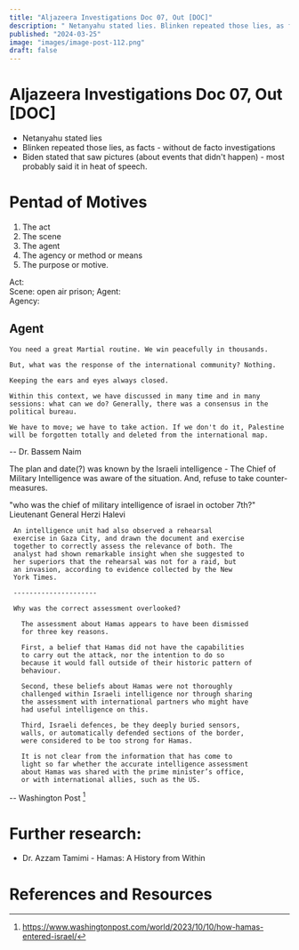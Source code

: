 ```yaml
---
title: "Aljazeera Investigations Doc 07, Out [DOC]"
description: " Netanyahu stated lies. Blinken repeated those lies, as facts - without de facto investigations. Biden stated that saw pictures (about events that didn't happen) - most probably said it in heat of speech."
published: "2024-03-25"
image: "images/image-post-112.png"
draft: false
---
```


# Aljazeera Investigations Doc 07, Out [DOC]

- Netanyahu stated lies
- Blinken repeated those lies, as facts - without de facto investigations
- Biden stated that saw pictures (about events that didn't happen) - most probably said it in heat of speech.

# Pentad of Motives

 1. The act
 2. The scene
 3. The agent
 4. The agency or method or means
 5. The purpose or motive.

Act:     
Scene:   open air prison;
Agent:   
Agency:  

## Agent
``` quote
You need a great Martial routine. We win peacefully in thousands. 

But, what was the response of the international community? Nothing.

Keeping the ears and eyes always closed.

Within this context, we have discussed in many time and in many sessions: what can we do? Generally, there was a consensus in the political bureau.

We have to move; we have to take action. If we don't do it, Palestine will be forgotten totally and deleted from the international map.
```
-- Dr. Bassem Naim

The plan and date(?) was known by the Israeli intelligence - The Chief of Military Intelligence was aware of the situation. And, refuse to take counter-measures.

"who was the chief of military intelligence of israel in october 7th?"
Lieutenant General Herzi Halevi


``` quote
 An intelligence unit had also observed a rehearsal
 exercise in Gaza City, and drawn the document and exercise
 together to correctly assess the relevance of both. The
 analyst had shown remarkable insight when she suggested to
 her superiors that the rehearsal was not for a raid, but
 an invasion, according to evidence collected by the New
 York Times.

 ---------------------

 Why was the correct assessment overlooked?

   The assessment about Hamas appears to have been dismissed
   for three key reasons.

   First, a belief that Hamas did not have the capabilities
   to carry out the attack, nor the intention to do so
   because it would fall outside of their historic pattern of
   behaviour.

   Second, these beliefs about Hamas were not thoroughly
   challenged within Israeli intelligence nor through sharing
   the assessment with international partners who might have
   had useful intelligence on this.

   Third, Israeli defences, be they deeply buried sensors,
   walls, or automatically defended sections of the border,
   were considered to be too strong for Hamas.

   It is not clear from the information that has come to
   light so far whether the accurate intelligence assessment
   about Hamas was shared with the prime minister’s office,
   or with international allies, such as the US.
```
-- Washington Post [^1]


# Further research:

- Dr. Azzam Tamimi - Hamas: A History from Within

# References and Resources
[^1]: https://www.washingtonpost.com/world/2023/10/10/how-hamas-entered-israel/
